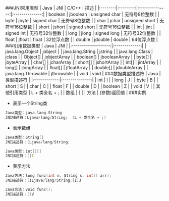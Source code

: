 ###JNI常用类型
|  Java   |   JNI    |     C/C++      |      描述      |
|:-------:|:--------:|:--------------:|:--------------:|
| boolean | jboolean | unsigned char  | 无符号8位整数  |
|  byte   |  jbyte   |  signed char   | 无符号8位整数  |
|  char   |  jchar   | unsigned short | 无符号16位整数 |
|  short  |  jshort  |  signed short  | 无符号16位整数 |
|   int   |   jint   |   signed int   | 无符号32位整数 |
|  long   |  jlong   |  signed long   | 无符号32位整数 |
|  float  |  jfloat  |     float      |   32位浮点数   |
| double  | jdouble  |     double     |   64位浮点数   |
###引用数据类型
|        Java         |      JNI      |
|:-------------------:|:-------------:|
|  java.lang.Object   |    jobject    |
|  java.lang.String   |    jstring    |
|   java.lang.Class   |    jclass     |
|      Object[]       | jobjectArray  |
|      boolean[]      | jbooleanArray |
|       byte[]        |  jbyteArray   |
|       char[]        |  jcharArray   |
|       short[]       |  jshortArray  |
|        int[]        |   jintArray   |
|       long[]        |  jlongArray   |
|       float[]       |  jfloatArray  |
|      double[]       | jdoubleArray  |
| java.lang.Throwable |  jthrowable   |
|        void         |     void      |
###数据类型描述符
|     Java     |   类型描述符   |
|:------------:|:--------------:|
|     int      |       I        |
|     long     |       J        |
|     byte     |       B        |
|    short     |       S        |
|     char     |       C        |
|    float     |       F        |
|    double    |       D        |
|   boolean    |       Z        |
|     void     |       V        |
| 其他引用类型 | L + 类全名 + ; |
|     数组     |       [        |
|     方法     |  (参数)返回值  |
###实例
* 表示一个String类
``` cpp
Java类型：java.lang.String
JNI描述符：Ljava/lang/String;  (L + 类全名 + ;)
```
* 表示数组
``` cpp
Java类型：String[]
JNI描述符：[Ljava/lang/String;

Java类型：int[][]
JNI描述符：[[I
```
* 表示方法
``` cpp
Java方法：long func(int n, String s, int[] arr);
JNI描述符：(ILjava/lang/String;[I)J

Java方法：void func();
JNI描述符：()V
```

